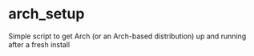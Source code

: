 # arch_setup
Simple script to get Arch (or an Arch-based distribution) up and running after a fresh install
